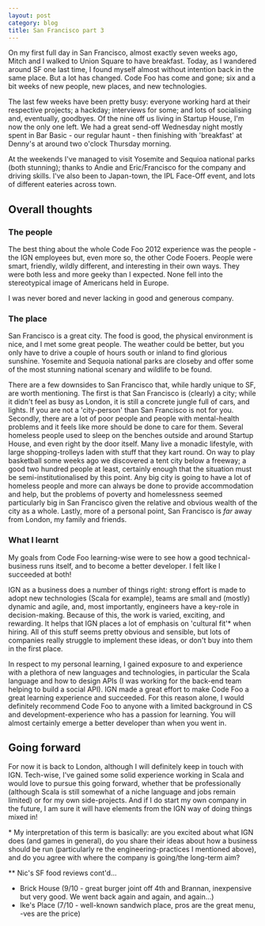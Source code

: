 ```yaml
---
layout: post
category: blog
title: San Francisco part 3
---
```


On my first full day in San Francisco, almost exactly seven weeks ago, Mitch and I walked to Union Square to have breakfast. Today, as I wandered around SF one last time, I found myself almost without intention back in the same place. But a lot has changed. Code Foo has come and gone; six and a bit weeks of new people, new places, and new technologies.

The last few weeks have been pretty busy: everyone working hard at their respective projects; a hackday; interviews for some; and lots of socialising and, eventually, goodbyes. Of the nine off us living in Startup House, I'm now the only one left. We had a great send-off Wednesday night mostly spent in Bar Basic - our regular haunt - then finishing with 'breakfast' at Denny's at around two o'clock Thursday morning.

At the weekends I've managed to visit Yosemite and Sequioa national parks (both stunning); thanks to Andie and Eric/Francisco for the company and driving skills. I've also been to Japan-town, the IPL Face-Off event, and lots of different eateries across town.

Overall thoughts
----------------

### The people

The best thing about the whole Code Foo 2012 experience was the people - the IGN employees but, even more so, the other Code Fooers. People were smart, friendly, wildly different, and interesting in their own ways. They were both less and more geeky than I expected. None fell into the stereotypical image of Americans held in Europe.

I was never bored and never lacking in good and generous company.

### The place

San Francisco is a great city. The food is good, the physical environment is nice, and I met some great people. The weather could be better, but you only have to drive a couple of hours south or inland to find glorious sunshine. Yosemite and Sequoia national parks are closeby and offer some of the most stunning national scenary and wildlife to be found.

There are a few downsides to San Francisco that, while hardly unique to SF, are worth mentioning. The first is that San Francisco is (clearly) a city; while it didn't feel as busy as London, it is still a concrete jungle full of cars, and lights. If you are not a 'city-person' than San Francisco is not for you. Secondly, there are a lot of poor people and people with mental-health problems and it feels like more should be done to care for them. Several homeless people used to sleep on the benches outside and around Startup House, and even right by the door itself. Many live a monadic lifestyle, with large shopping-trolleys laden with stuff that they kart round. On way to play basketball some weeks ago we discovered a tent city below a freeway; a good two hundred people at least, certainly enough that the situation must be semi-institutionalised by this point. Any big city is going to have a lot of homeless people and more can always be done to provide accommodation and help, but the problems of poverty and homelessness seemed particularly big in San Francisco given the relative and obvious wealth of the city as a whole. Lastly, more of a personal point, San Francisco is *far* away from London, my family and friends.

### What I learnt

My goals from Code Foo learning-wise were to see how a good technical-business runs itself, and to become a better developer. I felt like I succeeded at both!

IGN as a business does a number of things right: strong effort is made to adopt new technologies (Scala for example), teams are small and (mostly) dynamic and agile, and, most importantly, engineers have a key-role in decision-making. Because of this, the work is varied, exciting, and rewarding. It helps that IGN places a lot of emphasis on 'cultural fit'* when hiring. All of this stuff seems pretty obvious and sensible, but lots of companies really struggle to implement these ideas, or don't buy into them in the first place.

In respect to my personal learning, I gained exposure to and experience with a plethora of new languages and technologies, in particular the Scala language and how to design APIs (I was working for the back-end team helping to build a social API). IGN made a great effort to make Code Foo a great learning experience and succeeded. For this reason alone, I would definitely recommend Code Foo to anyone with a limited background in CS and development-experience who has a passion for learning. You will almost certainly emerge a better developer than when you went in.

Going forward
-------------

For now it is back to London, although I will definitely keep in touch with IGN. Tech-wise, I've gained some solid experience working in Scala and would love to pursue this going forward, whether that be professionally (although Scala is still somewhat of a niche language and jobs remain limited) or for my own side-projects. And if I do start my own company in the future, I am sure it will have elements from the IGN way of doing things mixed in!

\* My interpretation of this term is basically: are you excited about what IGN does (and games in general), do you share their ideas about how a business should be run (particularly re the engineering-practices I mentioned above), and do you agree with where the company is going/the long-term aim?

\** Nic's SF food reviews cont'd...

* Brick House (9/10 - great burger joint off 4th and Brannan, inexpensive but very good. We went back again and again, and again...)
* Ike's Place (7/10 - well-known sandwich place, pros are the great menu, -ves are the price)